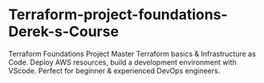 # Terraform-project-foundations-Derek-s-Course
Terraform Foundations Project Master Terraform basics &amp; Infrastructure as Code. Deploy AWS resources, build a development environment with VScode. Perfect for beginner &amp; experienced DevOps engineers.
